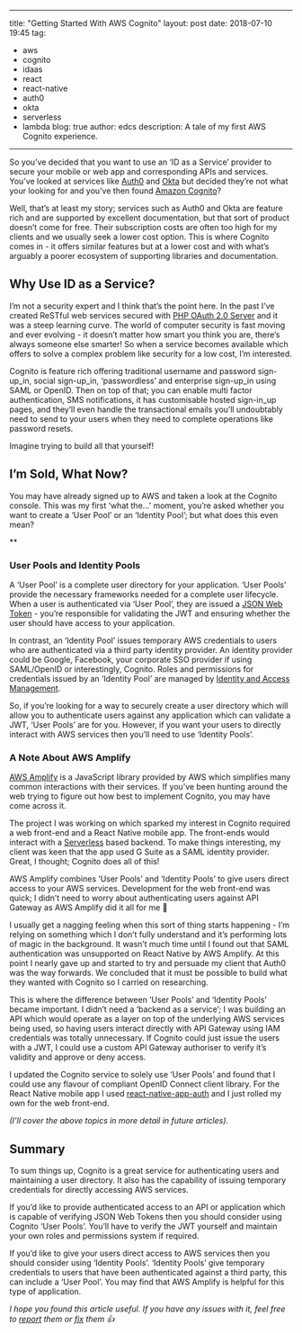 - - - -
title: "Getting Started With AWS Cognito"
layout: post
date: 2018-07-10 19:45
tag:
- aws
- cognito
- idaas
- react
- react-native
- auth0
- okta
- serverless
- lambda
blog: true
author: edcs
description: A tale of my first AWS Cognito experience.
- - - -

So you’ve decided that you want to use an ‘ID as a Service’ provider to secure your mobile or web app and 
corresponding APIs and services. You’ve looked at services like [Auth0](https://auth0.com/) and 
[Okta](https://www.okta.com/) but decided they’re not what your looking for and you’ve then found 
[Amazon Cognito](https://aws.amazon.com/cognito/)? 

Well, that’s at least my story; services such as Auth0 and Okta are feature rich and are supported by excellent documentation, 
but that sort of product doesn’t come for free. Their subscription costs are often too high for my clients and we usually seek 
a lower cost option. This is where Cognito comes in - it offers similar features but at a lower cost and with what’s arguably 
a poorer ecosystem of supporting libraries and documentation.

## Why Use ID as a Service?

I’m not a security expert and I think that’s the point here. In the past I’ve created ReSTful web services secured with 
[PHP OAuth 2.0 Server](https://github.com/thephpleague/oauth2-server) and it was a steep learning curve. The world of computer 
security is fast moving and ever evolving - it doesn’t matter how smart you think you are, there’s always someone else smarter! 
So when a service becomes available which offers to solve a complex problem like security for a low cost, I’m interested.

Cognito is feature rich offering traditional username and password sign-up_in, social sign-up_in, ‘passwordless’ and 
enterprise sign-up_in using SAML or OpenID. Then on top of that; you can enable multi factor authentication, SMS 
notifications, it has customisable hosted sign-in_up pages, and they’ll even handle the transactional emails you’ll 
undoubtably need to send to your users when they need to complete operations like password resets.

Imagine trying to build all that yourself!

## I’m Sold, What Now?

You may have already signed up to AWS and taken a look at the Cognito console. This was my first ‘what the…’ moment, 
you’re asked whether you want to create a ‘User Pool’ or an ‘Identity Pool’; but what does this even mean?

**

### User Pools and Identity Pools

A ‘User Pool’ is a complete user directory for your application. ‘User Pools’ provide the necessary frameworks needed for 
a complete user lifecycle. When a user is authenticated via ‘User Pool’, they are issued a [JSON Web Token](https://jwt.io/) - 
you’re responsible for validating the JWT and ensuring whether the user should have access to your application.

In contrast, an ‘Identity Pool’ issues temporary AWS credentials to users who are authenticated via a third party identity 
provider. An identity provider could be Google, Facebook, your corporate SSO provider if using SAML/OpenID or interestingly, 
Cognito. Roles and permissions for credentials issued by an ‘Identity Pool’ are managed by 
[Identity and Access Management](https://aws.amazon.com/iam/).

So, if you’re looking for a way to securely create a user directory which will allow you to authenticate users against any 
application which can validate a JWT, ‘User Pools’ are for you. However, if you want your users to directly interact with AWS 
services then you’ll need to use ‘Identity Pools’.

### A Note About AWS Amplify
[AWS Amplify](https://aws.github.io/aws-amplify/) is a JavaScript library provided by AWS which simplifies many common 
interactions with their services. If you’ve been hunting around the web trying to figure out how best to implement Cognito, 
you may have come across it.

The project I was working on which sparked my interest in Cognito required a web front-end and a React Native mobile app. The 
front-ends would interact with a [Serverless](https://serverless.com/) based backend. To make things interesting, my client 
was keen that the app used G Suite as a SAML identity provider. Great, I thought; Cognito does all of this!

AWS Amplify combines ‘User Pools’ and ‘Identity Pools’ to give users direct access to your AWS services. Development for the 
web front-end was quick; I didn’t need to worry about authenticating users against API Gateway as AWS Amplify did it all for 
me 🎉

I usually get a nagging feeling when this sort of thing starts happening - I’m relying on something which I don’t fully 
understand and it’s performing lots of magic in the background. It wasn’t much time until I found out that SAML authentication
was unsupported on React Native by AWS Amplify. At this point I nearly gave up and started to try and persuade my client that 
Auth0 was the way forwards. We concluded that it must be possible to build what they wanted with Cognito so I carried on 
researching.

This is where the difference between ‘User Pools’ and ‘Identity Pools’ became important. I didn’t need a ‘backend as a 
service’; I was building an API which would operate as a layer on top of the underlying AWS services being used, so having 
users interact directly with API Gateway using IAM credentials was totally unnecessary. If Cognito could just issue the users 
with a JWT, I could use a custom API Gateway authoriser to verify it’s validity and approve or deny access.

I updated the Cognito service to solely use ‘User Pools’ and found that I could use any flavour of compliant OpenID Connect 
client library. For the React Native mobile app I used 
[react-native-app-auth](https://github.com/FormidableLabs/react-native-app-auth) and I just rolled my own for the web 
front-end.

_(I’ll cover the above topics in more detail in future articles)._

## Summary
To sum things up, Cognito is a great service for authenticating users and maintaining a user directory. It also has the 
capability of issuing temporary credentials for directly accessing AWS services.

If you’d like to provide authenticated access to an API or application which is capable of verifying JSON Web Tokens then 
you should consider using Cognito ‘User Pools’.  You’ll have to verify the JWT yourself and maintain your own roles and 
permissions system if required.

If you’d like to give your users direct access to AWS services then you should consider using ‘Identity Pools’. ‘Identity 
Pools’ give temporary credentials to users that have been authenticated against a third party, this can include a ‘User 
Pool’. You may find that AWS Amplify is helpful for this type of application.

_I hope you found this article useful. If you have any issues with it, feel free to 
[report](https://github.com/edcs/edcs.github.io/issues) them or [fix](https://github.com/edcs/edcs.github.io/pulls) them :+1:_

